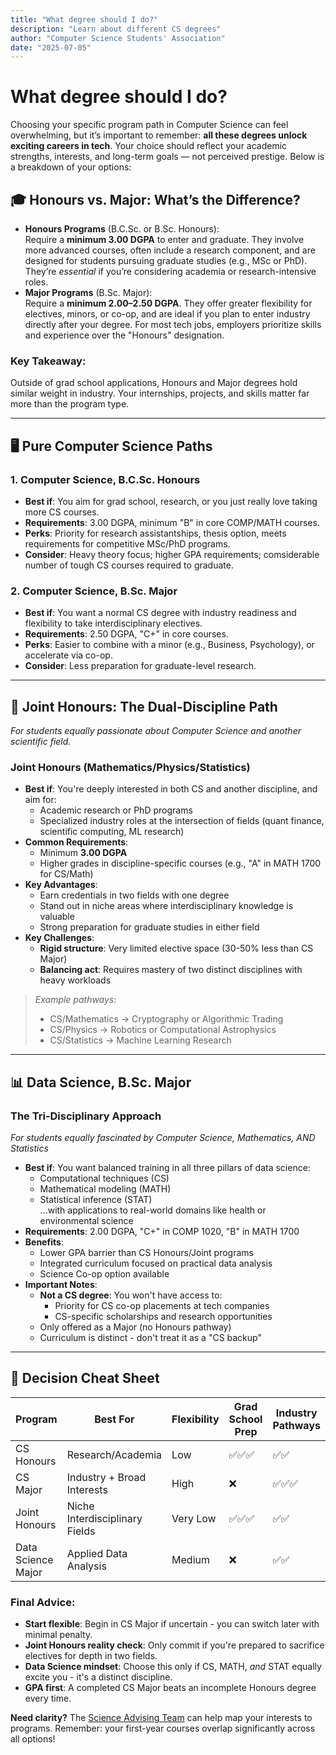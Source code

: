 ```yaml
---
title: "What degree should I do?"
description: "Learn about different CS degrees"
author: "Computer Science Students' Association"
date: "2025-07-05"
---
```


# What degree should I do?

Choosing your specific program path in Computer Science can feel overwhelming, but it’s important to remember: **all these degrees unlock exciting careers in tech**. Your choice should reflect your academic strengths, interests, and long-term goals — not perceived prestige. Below is a breakdown of your options:

## 🎓 Honours vs. Major: What’s the Difference?
- **Honours Programs** (B.C.Sc. or B.Sc. Honours):  
  Require a **minimum 3.00 DGPA** to enter and graduate. They involve more advanced courses, often include a research component, and are designed for students pursuing graduate studies (e.g., MSc or PhD). They’re *essential* if you’re considering academia or research-intensive roles.  
- **Major Programs** (B.Sc. Major):  
  Require a **minimum 2.00–2.50 DGPA**. They offer greater flexibility for electives, minors, or co-op, and are ideal if you plan to enter industry directly after your degree. For most tech jobs, employers prioritize skills and experience over the "Honours" designation.  

### Key Takeaway:  
Outside of grad school applications, Honours and Major degrees hold similar weight in industry. Your internships, projects, and skills matter far more than the program type.  

---

## 🖥️ Pure Computer Science Paths  

### 1. **Computer Science, B.C.Sc. Honours**  
- **Best if**: You aim for grad school, research, or you just really love taking more CS courses.  
- **Requirements**: 3.00 DGPA, minimum "B" in core COMP/MATH courses.  
- **Perks**: Priority for research assistantships, thesis option, meets requirements for competitive MSc/PhD programs.  
- **Consider**: Heavy theory focus; higher GPA requirements; comsiderable number of tough CS courses required to graduate.  

### 2. **Computer Science, B.Sc. Major**  
- **Best if**: You want a normal CS degree with industry readiness and flexibility to take interdisciplinary electives.  
- **Requirements**: 2.50 DGPA, "C+" in core courses.  
- **Perks**: Easier to combine with a minor (e.g., Business, Psychology), or accelerate via co-op.  
- **Consider**: Less preparation for graduate-level research.

---
## 🔀 Joint Honours: The Dual-Discipline Path  
*For students equally passionate about Computer Science and another scientific field.*  

### Joint Honours (Mathematics/Physics/Statistics)  
- **Best if**: You're deeply interested in both CS and another discipline, and aim for:  
  - Academic research or PhD programs  
  - Specialized industry roles at the intersection of fields (quant finance, scientific computing, ML research)  
- **Common Requirements**:  
  - Minimum **3.00 DGPA**  
  - Higher grades in discipline-specific courses (e.g., "A" in MATH 1700 for CS/Math)  
- **Key Advantages**:  
  - Earn credentials in two fields with one degree  
  - Stand out in niche areas where interdisciplinary knowledge is valuable  
  - Strong preparation for graduate studies in either field  
- **Key Challenges**:  
  - **Rigid structure**: Very limited elective space (30-50% less than CS Major)  
  - **Balancing act**: Requires mastery of two distinct disciplines with heavy workloads  

> *Example pathways*:  
> - CS/Mathematics → Cryptography or Algorithmic Trading  
> - CS/Physics → Robotics or Computational Astrophysics  
> - CS/Statistics → Machine Learning Research  

---

## 📊 Data Science, B.Sc. Major  
### The Tri-Disciplinary Approach  
*For students equally fascinated by Computer Science, Mathematics, AND Statistics*  

- **Best if**: You want balanced training in all three pillars of data science:  
  - Computational techniques (CS)  
  - Mathematical modeling (MATH)  
  - Statistical inference (STAT)  
  ...with applications to real-world domains like health or environmental science  
- **Requirements**: 2.00 DGPA, "C+" in COMP 1020, "B" in MATH 1700  
- **Benefits**:  
  - Lower GPA barrier than CS Honours/Joint programs  
  - Integrated curriculum focused on practical data analysis  
  - Science Co-op option available  
- **Important Notes**:  
  - **Not a CS degree**: You won't have access to:  
    - Priority for CS co-op placements at tech companies  
    - CS-specific scholarships and research opportunities  
  - Only offered as a Major (no Honours pathway)  
  - Curriculum is distinct - don't treat it as a "CS backup"  

---

## 🧭 Decision Cheat Sheet  

| Program                          | Best For                          | Flexibility | Grad School Prep | Industry Pathways |  
|----------------------------------|-----------------------------------|-------------|------------------|-------------------|  
| CS Honours                       | Research/Academia                 | Low         | ✅✅✅             | ✅✅                |  
| CS Major                         | Industry + Broad Interests        | High        | ❌                | ✅✅✅              |  
| Joint Honours                    | Niche Interdisciplinary Fields    | Very Low    | ✅✅✅             | ✅✅                |  
| Data Science Major               | Applied Data Analysis             | Medium      | ❌                | ✅✅                |  

### Final Advice:  
- **Start flexible**: Begin in CS Major if uncertain - you can switch later with minimal penalty.  
- **Joint Honours reality check**: Only commit if you're prepared to sacrifice electives for depth in two fields.  
- **Data Science mindset**: Choose this only if CS, MATH, *and* STAT equally excite you - it's a distinct discipline.  
- **GPA first**: A completed CS Major beats an incomplete Honours degree every time.  

**Need clarity?** The [Science Advising Team](https://umanitoba.ca/science/student-experience/academic-advising) can help map your interests to programs. Remember: your first-year courses overlap significantly across all options!
